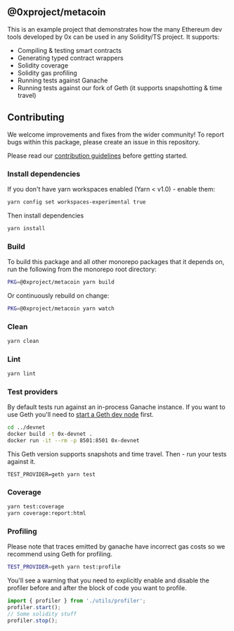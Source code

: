 ## @0xproject/metacoin

This is an example project that demonstrates how the many Ethereum dev tools developed by 0x can be used in any Solidity/TS project.
It supports:

*   Compiling & testing smart contracts
*   Generating typed contract wrappers
*   Solidity coverage
*   Solidity gas profiling
*   Running tests against Ganache
*   Running tests against our fork of Geth (it supports snapshotting & time travel)

## Contributing

We welcome improvements and fixes from the wider community! To report bugs within this package, please create an issue in this repository.

Please read our [contribution guidelines](../../CONTRIBUTING.md) before getting started.

### Install dependencies

If you don't have yarn workspaces enabled (Yarn < v1.0) - enable them:

```bash
yarn config set workspaces-experimental true
```

Then install dependencies

```bash
yarn install
```

### Build

To build this package and all other monorepo packages that it depends on, run the following from the monorepo root directory:

```bash
PKG=@0xproject/metacoin yarn build
```

Or continuously rebuild on change:

```bash
PKG=@0xproject/metacoin yarn watch
```

### Clean

```bash
yarn clean
```

### Lint

```bash
yarn lint
```

### Test providers

By default tests run against an in-process Ganache instance. If you want to use Geth you'll need to [start a Geth dev node](https://github.com/0xProject/0x-monorepo/blob/v2-prototype/packages/devnet/README.md) first.

```bash
cd ../devnet
docker build -t 0x-devnet .
docker run -it --rm -p 8501:8501 0x-devnet
```

This Geth version supports snapshots and time travel. Then - run your tests against it.

```
TEST_PROVIDER=geth yarn test
```

### Coverage

```bash
yarn test:coverage
yarn coverage:report:html
```

### Profiling

Please note that traces emitted by ganache have incorrect gas costs so we recommend using Geth for profiling.

```bash
TEST_PROVIDER=geth yarn test:profile
```

You'll see a warning that you need to explicitly enable and disable the profiler before and after the block of code you want to profile.

```typescript
import { profiler } from './utils/profiler';
profiler.start();
// Some solidity stuff
profiler.stop();
```
